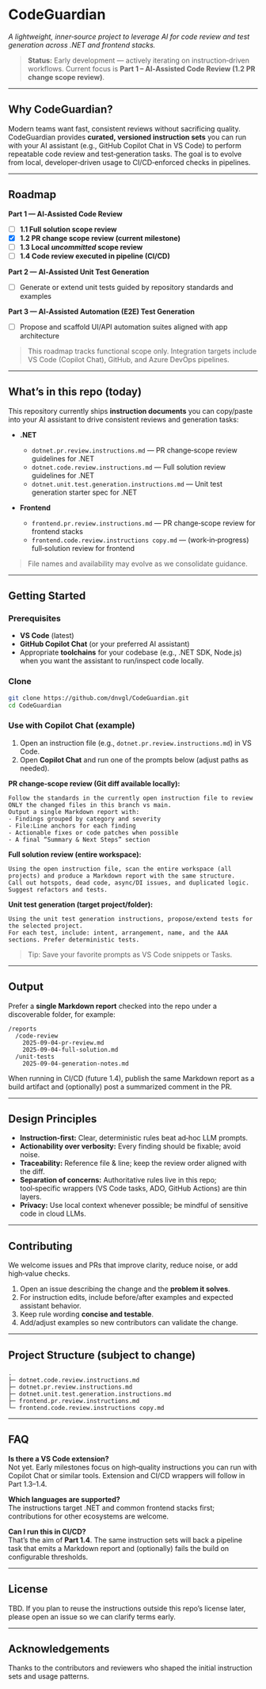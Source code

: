 # CodeGuardian

_A lightweight, inner‑source project to leverage AI for code review and test generation across .NET and frontend stacks._

> **Status:** Early development — actively iterating on instruction‑driven workflows. Current focus is **Part 1 – AI‑Assisted Code Review (1.2 PR change scope review)**.

---

## Why CodeGuardian?

Modern teams want fast, consistent reviews without sacrificing quality. CodeGuardian provides **curated, versioned instruction sets** you can run with your AI assistant (e.g., GitHub Copilot Chat in VS Code) to perform repeatable code review and test‑generation tasks. The goal is to evolve from local, developer‑driven usage to CI/CD‑enforced checks in pipelines.

---

## Roadmap

**Part 1 — AI‑Assisted Code Review**  
- [ ] **1.1 Full solution scope review**  
- [x] **1.2 PR change scope review (current milestone)**  
- [ ] **1.3 Local _uncommitted_ scope review**  
- [ ] **1.4 Code review executed in pipeline (CI/CD)**  

**Part 2 — AI‑Assisted Unit Test Generation**  
- [ ] Generate or extend unit tests guided by repository standards and examples

**Part 3 — AI‑Assisted Automation (E2E) Test Generation**  
- [ ] Propose and scaffold UI/API automation suites aligned with app architecture

> This roadmap tracks functional scope only. Integration targets include VS Code (Copilot Chat), GitHub, and Azure DevOps pipelines.

---

## What’s in this repo (today)

This repository currently ships **instruction documents** you can copy/paste into your AI assistant to drive consistent reviews and generation tasks:

- **.NET**
  - `dotnet.pr.review.instructions.md` — PR change‑scope review guidelines for .NET
  - `dotnet.code.review.instructions.md` — Full solution review guidelines for .NET
  - `dotnet.unit.test.generation.instructions.md` — Unit test generation starter spec for .NET

- **Frontend**
  - `frontend.pr.review.instructions.md` — PR change‑scope review for frontend stacks
  - `frontend.code.review.instructions copy.md` — (work‑in‑progress) full‑solution review for frontend

> File names and availability may evolve as we consolidate guidance.

---

## Getting Started

### Prerequisites
- **VS Code** (latest)  
- **GitHub Copilot Chat** (or your preferred AI assistant)  
- Appropriate **toolchains** for your codebase (e.g., .NET SDK, Node.js) when you want the assistant to run/inspect code locally.

### Clone
```bash
git clone https://github.com/dnvgl/CodeGuardian.git
cd CodeGuardian
```

### Use with Copilot Chat (example)
1. Open an instruction file (e.g., `dotnet.pr.review.instructions.md`) in VS Code.  
2. Open **Copilot Chat** and run one of the prompts below (adjust paths as needed).

**PR change‑scope review (Git diff available locally):**
```text
Follow the standards in the currently open instruction file to review ONLY the changed files in this branch vs main. 
Output a single Markdown report with:
- Findings grouped by category and severity
- File:Line anchors for each finding
- Actionable fixes or code patches when possible
- A final “Summary & Next Steps” section
```
**Full solution review (entire workspace):**
```text
Using the open instruction file, scan the entire workspace (all projects) and produce a Markdown report with the same structure. 
Call out hotspots, dead code, async/DI issues, and duplicated logic. Suggest refactors and tests.
```

**Unit test generation (target project/folder):**
```text
Using the unit test generation instructions, propose/extend tests for the selected project. 
For each test, include: intent, arrangement, name, and the AAA sections. Prefer deterministic tests.
```

> Tip: Save your favorite prompts as VS Code snippets or Tasks.

---

## Output

Prefer a **single Markdown report** checked into the repo under a discoverable folder, for example:
```
/reports
  /code-review
    2025-09-04-pr-review.md
    2025-09-04-full-solution.md
  /unit-tests
    2025-09-04-generation-notes.md
```

When running in CI/CD (future 1.4), publish the same Markdown report as a build artifact and (optionally) post a summarized comment in the PR.

---

## Design Principles

- **Instruction‑first:** Clear, deterministic rules beat ad‑hoc LLM prompts.
- **Actionability over verbosity:** Every finding should be fixable; avoid noise.
- **Traceability:** Reference file & line; keep the review order aligned with the diff.
- **Separation of concerns:** Authoritative rules live in this repo; tool‑specific wrappers (VS Code tasks, ADO, GitHub Actions) are thin layers.
- **Privacy:** Use local context whenever possible; be mindful of sensitive code in cloud LLMs.

---

## Contributing

We welcome issues and PRs that improve clarity, reduce noise, or add high‑value checks.

1. Open an issue describing the change and the **problem it solves**.  
2. For instruction edits, include before/after examples and expected assistant behavior.  
3. Keep rule wording **concise and testable**.  
4. Add/adjust examples so new contributors can validate the change.

---

## Project Structure (subject to change)

```
.
├─ dotnet.code.review.instructions.md
├─ dotnet.pr.review.instructions.md
├─ dotnet.unit.test.generation.instructions.md
├─ frontend.pr.review.instructions.md
└─ frontend.code.review.instructions copy.md
```

---

## FAQ

**Is there a VS Code extension?**  
Not yet. Early milestones focus on high‑quality instructions you can run with Copilot Chat or similar tools. Extension and CI/CD wrappers will follow in Part 1.3–1.4.

**Which languages are supported?**  
The instructions target .NET and common frontend stacks first; contributions for other ecosystems are welcome.

**Can I run this in CI/CD?**  
That’s the aim of **Part 1.4**. The same instruction sets will back a pipeline task that emits a Markdown report and (optionally) fails the build on configurable thresholds.

---

## License

TBD. If you plan to reuse the instructions outside this repo’s license later, please open an issue so we can clarify terms early.

---

## Acknowledgements

Thanks to the contributors and reviewers who shaped the initial instruction sets and usage patterns.
